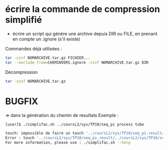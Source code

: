 # écrire la commande de compression simplifié
- écrire un script qui génère une archive depuis DIR ou FILE, en prenant en compte un .ignore (s'il existe)

Commandes déjà utilisées :
```sh
tar -czvf NOMARCHIVE.tar.gz FICHIER...
tar --exclude-from=CHEMINVERS.ignore -czvf NOMARCHIVE.tar.gz DIR
```
Décompression
```sh
tar -zxvf NOMARCHIVE.tar.gz
```

# BUGFIX
=> dans la génération du chemin de resultats
Exemple : 
```sh
[user]$ ./simplifac.sh ../coursL2/sys/TP10/seq_pi process tube

touch: impossible de faire un touch '../coursL2/sys/TP10/seq_pi.result/../coursL2/sys/TP10/seq_pi.c': Aucun fichier ou dossier de ce nom
Error : touch '../coursL2/sys/TP10/seq_pi.result/../coursL2/sys/TP10/seq_pi.c' failed
For more information, please use : ./simplifac.sh --help
```
